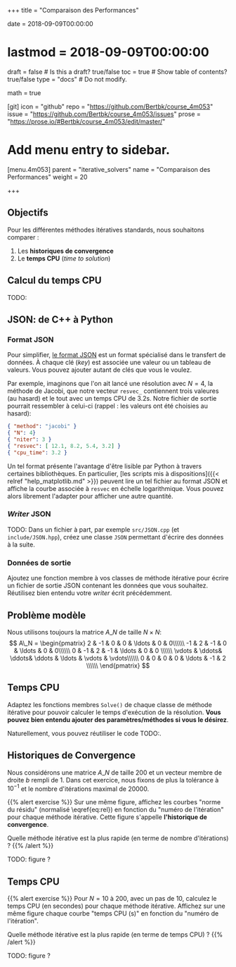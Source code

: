 +++
title = "Comparaison des Performances"

date = 2018-09-09T00:00:00
# lastmod = 2018-09-09T00:00:00

draft = false  # Is this a draft? true/false
toc = true  # Show table of contents? true/false
type = "docs"  # Do not modify.

math = true

[git]
  icon = "github"
  repo = "https://github.com/Bertbk/course_4m053"
  issue = "https://github.com/Bertbk/course_4m053/issues"
  prose = "https://prose.io/#Bertbk/course_4m053/edit/master/"

# Add menu entry to sidebar.
[menu.4m053]
  parent = "iterative_solvers"
  name = "Comparaison des Performances"
  weight = 20

+++

## Objectifs

Pour les différentes méthodes itératives standards, nous souhaitons comparer :

1. Les **historiques de convergence** 
2. Le **temps CPU** (*time to solution*)

## Calcul du temps CPU

TODO:

## JSON: de C++ à Python

### Format JSON

Pour simplifier, [le format JSON](https://fr.wikipedia.org/wiki/JavaScript_Object_Notation) est un format spécialisé dans le transfert de données. À chaque clé (*key*) est associée une valeur ou un tableau de valeurs. Vous pouvez ajouter autant de clés que vous le voulez. 

Par exemple, imaginons que l'on ait lancé une résolution avec $N=4$, la méthode de Jacobi, que notre vecteur `resvec_` contiennent trois valeures (au hasard) et le tout avec un temps CPU de 3.2s. Notre fichier de sortie pourrait ressembler à celui-ci (rappel : les valeurs ont été choisies au hasard):

```json
{ "method": "jacobi" }
{ "N": 4}
{ "niter": 3 }
{ "resvec": [ 12.1, 8.2, 5.4, 3.2] }
{ "cpu_time": 3.2 }
```

Un tel format présente l'avantage d'être lisible par Python à travers certaines bibliothèques. En particulier, [les scripts mis à dispositions]({{< relref "help_matplotlib.md" >}}) peuvent lire un tel fichier au format JSON et affiche la courbe associée à `resvec` en échelle logarithmique. Vous pouvez alors librement l'adapter pour afficher une autre quantité.

### *Writer* JSON
TODO: Dans un fichier à part, par exemple `src/JSON.cpp` (et `include/JSON.hpp`), créez une classe `JSON` permettant d'écrire des données à la suite.

### Données de sortie

Ajoutez une fonction membre à vos classes de méthode itérative pour écrire un fichier de sortie JSON contenant les données que vous souhaitez. Réutilisez bien entendu votre *writer* écrit précédemment.


## Problème modèle

Nous utilisons toujours la matrice $A\_N$ de taille $N\times N$:
$$
A\_N =
\begin{pmatrix}
  2 & -1 & 0 & 0 & \ldots & 0 & 0\\\\\\
  -1 & 2 & -1 &  0 & \ldots & 0 & 0\\\\\\
    0 & -1 & 2 & -1 & \ldots & 0 & 0 \\\\\\
    \vdots & \ddots& \ddots& \ddots & \ldots & \vdots  & \vdots\\\\\\
    0 & 0 & 0 & 0 & \ldots & -1 & 2 \\\\\\
\end{pmatrix}
$$


## Temps CPU

Adaptez les fonctions membres `Solve()` de chaque classe de méthode itérative pour pouvoir calculer le temps d'exécution de la résolution. **Vous pouvez bien entendu ajouter des paramètres/méthodes si vous le désirez**.

Naturellement, vous pouvez réutiliser le code TODO:. 


## Historiques de Convergence

Nous considérons une matrice $A\_N$ de taille $200$ et un vecteur membre de droite $b$ rempli de $1$. Dans cet exercice, nous fixons de plus la tolérance à $10^{-1}$ et le nombre d'itérations maximal de 20000.

{{% alert exercise %}}
Sur une même figure, affichez les courbes "norme du résidu" (normalisé \eqref{eq:rel}) en fonction du "numéro de l'itération" pour chaque méthode itérative. Cette figure s'appelle **l'historique de convergence**.

Quelle méthode itérative est la plus rapide (en terme de nombre d'itérations) ?
{{% /alert %}}

TODO: figure ?

## Temps CPU

{{% alert exercise %}}
Pour $N=10$ à $200$, avec un pas de $10$, calculez le temps CPU (en secondes) pour chaque méthode itérative. Affichez sur une même figure chaque courbe "temps CPU (s)" en fonction du "numéro de l'itération".

Quelle méthode itérative est la plus rapide (en terme de temps CPU) ?
{{% /alert %}}

TODO: figure ?
